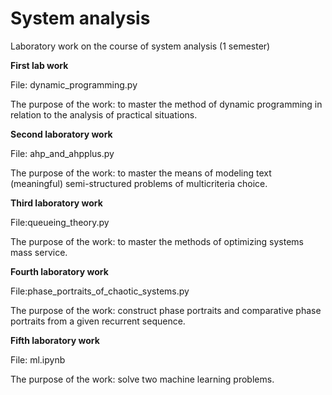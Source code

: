 # System analysis
Laboratory work on the course of system analysis (1 semester)

**First lab work**

File: dynamic_programming.py

The purpose of the work: to master the method of dynamic programming in relation to the analysis of practical situations.


**Second laboratory work**

File: ahp_and_ahpplus.py

The purpose of the work: to master the means of modeling text (meaningful) semi-structured problems of multicriteria choice.


**Third laboratory work**

File:queueing_theory.py

The purpose of the work: to master the methods of optimizing systems mass service.


**Fourth laboratory work**

File:phase_portraits_of_chaotic_systems.py

The purpose of the work: сonstruct phase portraits and comparative phase portraits from a given recurrent sequence.


**Fifth laboratory work**

File: ml.ipynb

The purpose of the work: solve two machine learning problems.
